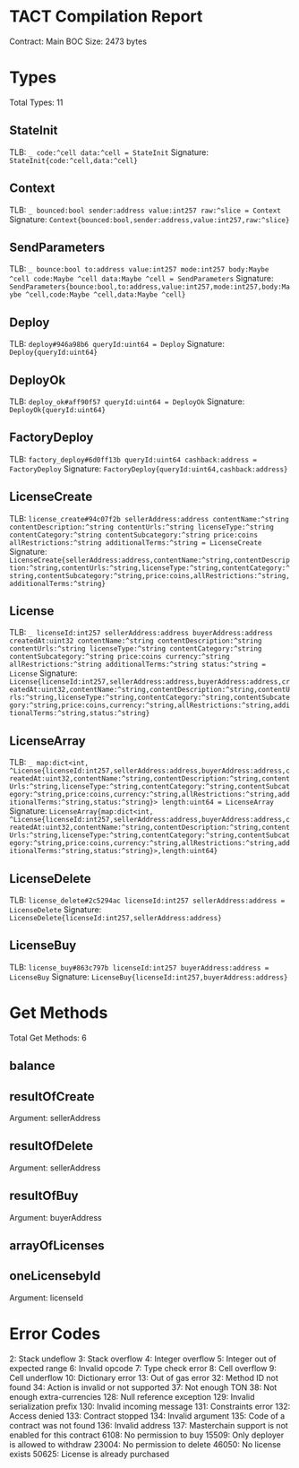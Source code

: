 # TACT Compilation Report
Contract: Main
BOC Size: 2473 bytes

# Types
Total Types: 11

## StateInit
TLB: `_ code:^cell data:^cell = StateInit`
Signature: `StateInit{code:^cell,data:^cell}`

## Context
TLB: `_ bounced:bool sender:address value:int257 raw:^slice = Context`
Signature: `Context{bounced:bool,sender:address,value:int257,raw:^slice}`

## SendParameters
TLB: `_ bounce:bool to:address value:int257 mode:int257 body:Maybe ^cell code:Maybe ^cell data:Maybe ^cell = SendParameters`
Signature: `SendParameters{bounce:bool,to:address,value:int257,mode:int257,body:Maybe ^cell,code:Maybe ^cell,data:Maybe ^cell}`

## Deploy
TLB: `deploy#946a98b6 queryId:uint64 = Deploy`
Signature: `Deploy{queryId:uint64}`

## DeployOk
TLB: `deploy_ok#aff90f57 queryId:uint64 = DeployOk`
Signature: `DeployOk{queryId:uint64}`

## FactoryDeploy
TLB: `factory_deploy#6d0ff13b queryId:uint64 cashback:address = FactoryDeploy`
Signature: `FactoryDeploy{queryId:uint64,cashback:address}`

## LicenseCreate
TLB: `license_create#94c07f2b sellerAddress:address contentName:^string contentDescription:^string contentUrls:^string licenseType:^string contentCategory:^string contentSubcategory:^string price:coins allRestrictions:^string additionalTerms:^string = LicenseCreate`
Signature: `LicenseCreate{sellerAddress:address,contentName:^string,contentDescription:^string,contentUrls:^string,licenseType:^string,contentCategory:^string,contentSubcategory:^string,price:coins,allRestrictions:^string,additionalTerms:^string}`

## License
TLB: `_ licenseId:int257 sellerAddress:address buyerAddress:address createdAt:uint32 contentName:^string contentDescription:^string contentUrls:^string licenseType:^string contentCategory:^string contentSubcategory:^string price:coins currency:^string allRestrictions:^string additionalTerms:^string status:^string = License`
Signature: `License{licenseId:int257,sellerAddress:address,buyerAddress:address,createdAt:uint32,contentName:^string,contentDescription:^string,contentUrls:^string,licenseType:^string,contentCategory:^string,contentSubcategory:^string,price:coins,currency:^string,allRestrictions:^string,additionalTerms:^string,status:^string}`

## LicenseArray
TLB: `_ map:dict<int, ^License{licenseId:int257,sellerAddress:address,buyerAddress:address,createdAt:uint32,contentName:^string,contentDescription:^string,contentUrls:^string,licenseType:^string,contentCategory:^string,contentSubcategory:^string,price:coins,currency:^string,allRestrictions:^string,additionalTerms:^string,status:^string}> length:uint64 = LicenseArray`
Signature: `LicenseArray{map:dict<int, ^License{licenseId:int257,sellerAddress:address,buyerAddress:address,createdAt:uint32,contentName:^string,contentDescription:^string,contentUrls:^string,licenseType:^string,contentCategory:^string,contentSubcategory:^string,price:coins,currency:^string,allRestrictions:^string,additionalTerms:^string,status:^string}>,length:uint64}`

## LicenseDelete
TLB: `license_delete#2c5294ac licenseId:int257 sellerAddress:address = LicenseDelete`
Signature: `LicenseDelete{licenseId:int257,sellerAddress:address}`

## LicenseBuy
TLB: `license_buy#863c797b licenseId:int257 buyerAddress:address = LicenseBuy`
Signature: `LicenseBuy{licenseId:int257,buyerAddress:address}`

# Get Methods
Total Get Methods: 6

## balance

## resultOfCreate
Argument: sellerAddress

## resultOfDelete
Argument: sellerAddress

## resultOfBuy
Argument: buyerAddress

## arrayOfLicenses

## oneLicensebyId
Argument: licenseId

# Error Codes
2: Stack undeflow
3: Stack overflow
4: Integer overflow
5: Integer out of expected range
6: Invalid opcode
7: Type check error
8: Cell overflow
9: Cell underflow
10: Dictionary error
13: Out of gas error
32: Method ID not found
34: Action is invalid or not supported
37: Not enough TON
38: Not enough extra-currencies
128: Null reference exception
129: Invalid serialization prefix
130: Invalid incoming message
131: Constraints error
132: Access denied
133: Contract stopped
134: Invalid argument
135: Code of a contract was not found
136: Invalid address
137: Masterchain support is not enabled for this contract
6108: No permission to buy
15509: Only deployer is allowed to withdraw
23004: No permission to delete
46050: No license exists
50625: License is already purchased